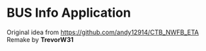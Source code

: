 # BUS Info Application

  Original idea from https://github.com/andy12914/CTB_NWFB_ETA  
  Remake by **TrevorW31**  
